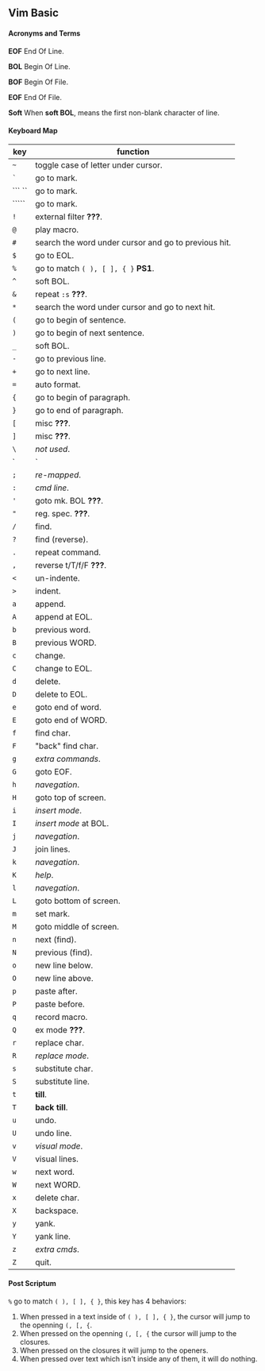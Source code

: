 Vim Basic
---------

#### Acronyms and Terms

**EOF** End Of Line.

**BOL** Begin Of Line.

**BOF** Begin Of File.

**EOF** End Of File.

**Soft** When **soft BOL**, means the first non-blank character of line.

#### Keyboard Map

| key                                                      | function                            |
| -------------------------------------------------------- | ----------------------------------- |
| `~`                                                      | toggle case of letter under cursor. |
| `` ` ``                                                     | go to mark. |
| ``` ``                                                     | go to mark. |
| `````                                                     | go to mark. |
| `!` | external filter **???**.|
| `@` | play macro.|
| `#` | search the word under cursor and go to previous hit.|
| `$` | go to EOL.|
| `%` | go to match `( ), [ ], { }` **PS1**.|
| `^` | soft BOL.|
| `&` | repeat `:s` **???**.|
| `*` | search the word under cursor and go to next hit.|
| `(` | go to begin of sentence.|
| `)` | go to begin of next sentence.|
| `_` | soft BOL.|
| `-` | go to previous line.|
| `+` | go to next line.|
| `=` | auto format.|
| `{` | go to begin of paragraph.|
| `}` | go to end of paragraph.|
| `[` | misc **???**.|
| `]` | misc **???**.|
| `\` | *not used*.|
| `|` | BOL.|
| `;` | *re-mapped*.|
| `:` | *cmd line*.|
| `'` | goto mk. BOL **???**.|
| `"` | reg. spec. **???**.|
| `/` | find.|
| `?` | find (reverse).|
| `.` | repeat command.|
| `,` | reverse t/T/f/F **???**.|
| `<` | un-indente.|
| `>` | indent.|
| `a` | append.|
| `A` | append at EOL.|
| `b` | previous word.|
| `B` | previous WORD.|
| `c` | change.|
| `C` | change to EOL.|
| `d` | delete.|
| `D` | delete to EOL.|
| `e` | goto end of word.|
| `E` | goto end of WORD.|
| `f` | find char.|
| `F` | "back" find char.|
| `g` | *extra commands*.|
| `G` | goto EOF.|
| `h` | *navegation*.|
| `H` | goto top of screen.|
| `i` | *insert mode*.|
| `I` | *insert mode* at BOL.|
| `j` | *navegation*.|
| `J` | join lines.|
| `k` | *navegation*.|
| `K` | *help*.|
| `l` | *navegation*.|
| `L` | goto bottom of screen.|
| `m` | set mark.|
| `M` | goto middle of screen.|
| `n` | next (find).|
| `N` | previous (find).|
| `o` | new line below.|
| `O` | new line above.|
| `p` | paste after.|
| `P` | paste before.|
| `q` | record macro.|
| `Q` | ex mode **???**.|
| `r` | replace char.|
| `R` | *replace mode*.|
| `s` | substitute char.|
| `S` | substitute line.|
| `t` | **till**.|
| `T` | **back till**.|
| `u` | undo.|
| `U` | undo line.|
| `v` | *visual mode*.|
| `V` | visual lines.|
| `w` | next word.|
| `W` | next WORD.|
| `x` | delete char.|
| `X` | backspace.|
| `y` | yank.|
| `Y` | yank line.|
| `z` | *extra cmds*.|
| `Z` | quit.|

#### Post Scriptum

`%` go to match `( ), [ ], { }`, this key has 4 behaviors:

1. When pressed in a text inside of `( ), [ ], { }`, the cursor will jump to the
openning `(, [, {`.
2. When pressed on the openning `(, [, {` the cursor will jump to the closures.
3. When pressed on the closures it will jump to the openers.
4. When pressed over text which isn't inside any of them, it will do nothing.
